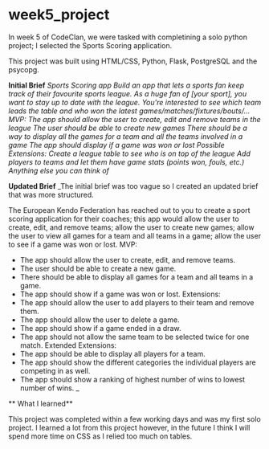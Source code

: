 # week5_project
In week 5 of CodeClan, we were tasked with completining a solo python project; I selected the Sports Scoring application.

This project was built using HTML/CSS, Python, Flask, PostgreSQL and the psycopg. 

**Initial Brief**
_Sports Scoring app
Build an app that lets a sports fan keep track of their favourite sports league.
As a huge fan of [your sport], you want to stay up to date with the league. You're interested to see which team leads the table and who won the latest games/matches/fixtures/bouts/…
MVP:
The app should allow the user to create, edit and remove teams in the league
The user should be able to create new games
There should be a way to display all the games for a team and all the teams involved in a game
The app should display if a game was won or lost
Possible Extensions:
Create a league table to see who is on top of the league
Add players to teams and let them have game stats (points won, fouls, etc.)
Anything else you can think of_

**Updated Brief**
_The initial brief was too vague so I created an updated brief that was more structured.

The European Kendo Federation has reached out to you to create a sport scoring application for their coaches; this app would allow the user to create, edit, and remove teams; allow the user to create new games; allow the user to view all games for a team and all teams in a game; allow the user to see if a game was won or lost.
MVP:
- The app should allow the user to create, edit, and remove teams.
- The user should be able to create a new game.
- There should be able to display all games for a team and all teams in a game.
- The app should show if a game was won or lost.
Extensions:
- The app should allow the user to add players to their team and remove them. 
- The app should allow the user to delete a game. 
- The app should show if a game ended in a draw.
- The app should not allow the same team to be selected twice for one match.
Extended Extensions:
- The app should be able to display all players for a team.
- The app should show the different categories the individual players are competing in as well.
- The app should show a ranking of highest number of wins to lowest number of wins. _

**  What I learned**

This project was completed within a few working days and was my first solo project. I learned a lot from this project however, in the future I think I will spend more time on CSS as I relied too much on tables. 
